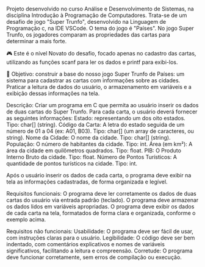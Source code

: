 Projeto desenvolvido no curso Análise e Desenvolvimento de Sistemas, na disciplina Introdução à Programação de Computadores.
Trata-se de um desafio de jogo "Super Trunfo", desenvolvido na Linguagem de Programação c, na IDE VSCode.
O tema do jogo é "Países". No jogo Super Trunfo, os jogadores comparam as propriedades das cartas para determinar a mais forte.

🎮 Este é o nível Novato do desafio, focado apenas no cadastro das cartas, utilizando as funções scanf para ler os dados e printf para exibi-los.

🚩 Objetivo: construir a base do nosso jogo Super Trunfo de Países: um sistema para cadastrar as cartas com informações sobre as cidades. Praticar a
leitura de dados do usuário, o armazenamento em variáveis e a exibição dessas informações na tela.

Descrição: Criar um programa em C que permita ao usuário inserir os dados de duas cartas do Super Trunfo. Para cada carta, o usuário deverá fornecer as seguintes informações: 
  Estado: representando um dos oito estados. Tipo: char[] (string).
  Código da Carta: A letra do estado seguida de um número de 01 a 04 (ex: A01, B03). Tipo: char[] (um array de caracteres, ou string).
  Nome da Cidade: O nome da cidade. Tipo: char[] (string).
  População: O número de habitantes da cidade. Tipo: int.
  Área (em km²): A área da cidade em quilômetros quadrados. Tipo: float.
  PIB: O Produto Interno Bruto da cidade. Tipo: float.
  Número de Pontos Turísticos: A quantidade de pontos turísticos na cidade. Tipo: int.

Após o usuário inserir os dados de cada carta, o programa deve exibir na tela as informações cadastradas, de forma organizada e legível.

Requisitos funcionais:
O programa deve ler corretamente os dados de duas cartas do usuário via entrada padrão (teclado).
O programa deve armazenar os dados lidos em variáveis apropriadas.
O programa deve exibir os dados de cada carta na tela, formatados de forma clara e organizada, conforme o exemplo acima.

Requisitos não funcionais:
Usabilidade: O programa deve ser fácil de usar, com instruções claras para o usuário.
Legibilidade: O código deve ser bem indentado, com comentários explicativos e nomes de variáveis significativos, facilitando a leitura e compreensão.
Corretude: O programa deve funcionar corretamente, sem erros de compilação ou execução.
